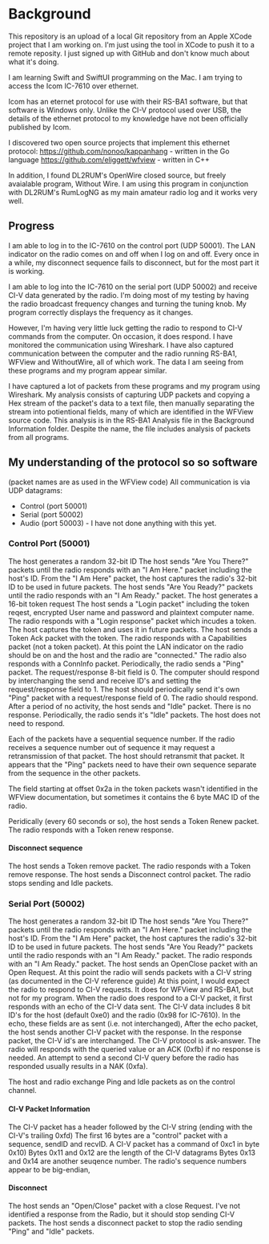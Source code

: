 # Background
This repository is an upload of a local Git repository from an Apple XCode project that I am working on. I'm just using the tool in XCode to push it to a remote reposity. I just signed up with GitHub and don't know much about what it's doing.

I am learning Swift and SwiftUI programming on the Mac. I am trying to access the Icom IC-7610 over ethernet.

Icom has an eternet protocol for use with their RS-BA1 software, but that software is Windows only. Unlike the CI-V protocol used over USB, the details of the ethernet protocol to my knowledge have not been officially published by Icom.

I discovered two open source projects that implement this ethernet protocol:
https://github.com/nonoo/kappanhang - written in the Go language
https://github.com/eliggett/wfview - written in C++

In addition, I found DL2RUM's OpenWire closed source, but freely avaialable program, Without Wire. I am using this program in conjunction with DL2RUM's RumLogNG as my main amateur radio log and it works very well.

## Progress
I am able to log in to the IC-7610 on the control port (UDP 50001). The LAN indicator on the radio comes on and off when I log on and off. Every once in a while, my disconnect sequence fails to disconnect, but for the most part it is working.

I am able to log into the IC-7610 on the serial port (UDP 50002) and receive CI-V data generated by the radio. I'm doing most of my testing by having the radio broadcast frequency changes and turning the tuning knob. My program correctly displays the frequency as it changes.

However, I'm having very little luck getting the radio to respond to CI-V commands from the computer. On occasion, it does respond. I have monitored the communication using Wireshark. I have also captured communication between the computer and the radio running RS-BA1, WFView and WithoutWire, all of which work. The data I am seeing from these programs and my program appear similar.

I have captured a lot of packets from these programs and my program using Wireshark. My analysis consists of capturing UDP packets and copying a Hex stream of the packet's data to a text file, then manually separating the stream into potientional fields, many of which are identified in the WFView source code. This analysis is in the RS-BA1 Analysis file in the Background Information folder. Despite the name, the file includes analysis of packets from all programs.

## My understanding of the protocol so so software
(packet names are as used in the WFView code)
All communication is via UDP datagrams:
- Control (port 50001)
- Serial (port 50002)
- Audio (port 50003) - I have not done anything with this yet.

### Control Port (50001)
The host generates a random 32-bit ID
The host sends "Are You There?" packets until the radio responds with an "I Am Here." packet including the host's ID.
From the "I Am Here" packet, the host captures the radio's 32-bit ID to be used in future packets.
The host sends "Are You Ready?" packets until the radio responds with an "I Am Ready." packet.
The host generates a 16-bit token request
The host sends a "Login packet" including the token reqest, encrypted User name and password and plaintext computer name.
The radio responds with a "Login response" packet which incudes a token. The host captures the token and uses it in future packets.
The host sends a Token Ack packet with the token.
The radio responds with a Capabilities packet (not a token packet). At this point the LAN indicator on the radio should be on and the host and the radio are "connected."
The radio also responds with a ConnInfo packet.
Periodically, the radio sends a "Ping" packet. The request/response 8-bit field is 0. The computer should respond by interchanging the send and receive ID's and setting the request/response field to 1.
The host should periodically send it's own "Ping" packet with a request/response field of 0. The radio should respond.
After a period of no activity, the host sends and "Idle" packet. There is no response.
Periodically, the radio sends it's "Idle" packets. The host does not need to respond.

Each of the packets have a sequential sequence number. If the radio receives a sequence number out of sequence it may request a retransmission of that packet. The host should retransmit that packet. It appears that the "Ping" packets need to have their own sequence separate from the sequence in the other packets.

The field starting at offset 0x2a in the token packets wasn't identified in the WFView documentation, but sometimes it contains the 6 byte MAC ID of the radio.

Peridically (every 60 seconds or so), the host sends a Token Renew packet. The radio responds with a Token renew response.

#### Disconnect sequence
The host sends a Token remove packet. The radio responds with a Token remove response.
The host sends a Disconnect control packet. The radio stops sending and Idle packets.

### Serial Port (50002)
The host generates a random 32-bit ID
The host sends "Are You There?" packets until the radio responds with an "I Am Here." packet including the host's ID.
From the "I Am Here" packet, the host captures the radio's 32-bit ID to be used in future packets.
The host sends "Are You Ready?" packets until the radio responds with an "I Am Ready." packet.
The radio responds with an "I Am Ready." packet.
The host sends an OpenClose packet with an Open Request.
At this point the radio will sends packets with a CI-V string (as documented in the CI-V reference guide)
At this point, I would expect the radio to respond to CI-V requests. It does for WFView and RS-BA1, but not for my program.
When the radio does respond to a CI-V packet, it first responds with an echo of the CI-V data sent. The CI-V data includes 8 bit ID's for the host (default 0xe0) and the radio (0x98 for IC-7610). In the echo, these fields are as sent (i.e. not interchanged), After the echo packet, the host sends another CI-V packet with the response. In the response packet, the CI-V id's are interchanged.
The CI-V protocol is ask-answer. The radio will responds with the queried value or an ACK (0xfb) if no response is needed. An attempt to send a second CI-V query before the radio has responded usually results in a NAK (0xfa).

The host and radio exchange Ping and Idle packets as on the control channel.

#### CI-V Packet Information
The CI-V packet has a header followed by the CI-V string (ending with the CI-V's trailing 0xfd)
The first 16 bytes are a "control" packet with a sequence, sendID and recvID.
A CI-V packet has a command of 0xc1 in byte 0x10)
Bytes 0x11 and 0x12 are the length of the CI-V datagrams
Bytes 0x13 and 0x14 are another seuqence number. The radio's sequence numbers appear to be big-endian,

#### Disconnect
The host sends an "Open/Close" packet with a close Request.
I've not identified a response from the Radio, but it should stop sending CI-V packets.
The host sends a disconnect packet to stop the radio sending "Ping" and "Idle" packets.
